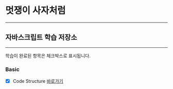 # 멋쟁이 사자처럼
---
## 자바스크립트 학습 저장소
___

학습이 완료된 항목은 체크박스로 표시됩니다.

### Basic
- [x] Code Structure [바로가기](https://www.naver.com)
